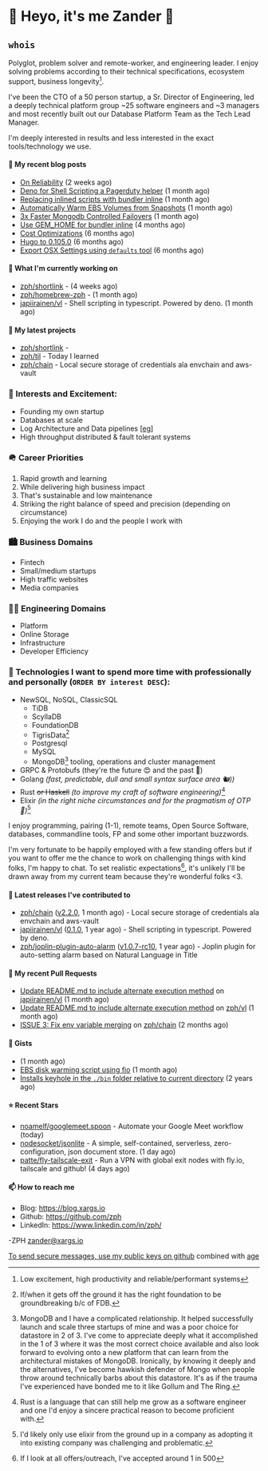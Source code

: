 # 👋 Heyo, it's me Zander 👋

## `whois`
Polyglot, problem solver and remote-worker, and engineering leader.  I enjoy solving problems according to their technical specifications, ecosystem support, business longevity[^1].

I've been the CTO of a 50 person startup, a Sr. Director of Engineering, led a deeply technical
platform group ~25 software engineers and ~3 managers and most recently built out our
Database Platform Team as the Tech Lead Manager.

I'm deeply interested in results and less interested in the exact tools/technology we use.

#### 📜 My recent blog posts

- [On Reliability](https://blog.xargs.io/post/2023-05-10-on-reliability/) (2 weeks ago)
- [Deno for Shell Scripting a Pagerduty helper](https://blog.xargs.io/post/2023-04-12-deno-for-shell-scripting-a-pagerduty-helper/) (1 month ago)
- [Replacing inlined scripts with bundler inline](https://blog.xargs.io/post/2023-04-07-replacing-inlined-scripts-with-bundler-inline/) (1 month ago)
- [Automatically Warm EBS Volumes from Snapshots](https://blog.xargs.io/post/2023-04-06-automatically-warm-ebs-volumes-from-snapshots/) (1 month ago)
- [3x Faster Mongodb Controlled Failovers](https://blog.xargs.io/post/2023-04-06-3x-faster-mongod-controlled-failovers/) (1 month ago)
- [Use GEM_HOME for bundler inline](https://blog.xargs.io/post/2023-01-28-use-gem-home-for-bundler-inline/) (4 months ago)
- [Cost Optimizations](https://blog.xargs.io/post/2022-11-22-cost-optimizations/) (6 months ago)
- [Hugo to 0.105.0](https://blog.xargs.io/post/2022-11-05-try-out-mermaid/) (6 months ago)
- [Export OSX Settings using `defaults` tool](https://blog.xargs.io/post/2022-11-02-export-osx-settings-using-defaults/) (6 months ago)

#### 👷 What I'm currently working on

- [zph/shortlink](https://github.com/zph/shortlink) -  (4 weeks ago)
- [zph/homebrew-zph](https://github.com/zph/homebrew-zph) -  (1 month ago)
- [japiirainen/vl](https://github.com/japiirainen/vl) - Shell scripting in typescript. Powered by deno. (1 month ago)

#### 🌱 My latest projects

- [zph/shortlink](https://github.com/zph/shortlink) - 
- [zph/til](https://github.com/zph/til) - Today I learned
- [zph/chain](https://github.com/zph/chain) - Local secure storage of credentials ala envchain and aws-vault

### 📖 Interests and Excitement:
* Founding my own startup
* Databases at scale
* Log Architecture and Data pipelines [[eg](https://engineering.linkedin.com/distributed-systems/log-what-every-software-engineer-should-know-about-real-time-datas-unifying)]
* High throughput distributed & fault tolerant systems

### 🪖 Career Priorities
1. Rapid growth and learning
2. While delivering high business impact
3. That's sustainable and low maintenance
4. Striking the right balance of speed and precision (depending on circumstance)
5. Enjoying the work I do and the people I work with

### 🏙 Business Domains
* Fintech
* Small/medium startups
* High traffic websites
* Media companies

### 👨‍💻 Engineering Domains
* Platform
* Online Storage
* Infrastructure
* Developer Efficiency

### 🏫 Technologies I want to spend more time with professionally and personally (`ORDER BY interest DESC`):

* NewSQL, NoSQL, ClassicSQL
	* TiDB
	* ScyllaDB
	* FoundationDB
	* TigrisData[^tigris]
	* Postgresql
	* MySQL
  * MongoDB[^love-hate] tooling, operations and cluster management
* GRPC & Protobufs (they're the future 😍 and the past 🤔)
* Golang *(fast, predictable, dull and small syntax surface area 🐿️))*
* Rust ~~or Haskell~~ *(to improve my craft of software engineering)*[^rust]
* Elixir *(in the right niche circumstances and for the pragmatism of  OTP 🔮)*[^elixir]

I enjoy programming, pairing (1-1), remote teams, Open Source Software, databases, commandline tools, FP and some other important buzzwords.

I'm very fortunate to be happily employed with a few standing offers but if you want to offer me the chance to work on challenging things with kind folks, I'm happy to chat. To set realistic expectations[^hiring-odds], it's unlikely I'll be drawn away from my current team because they're wonderful folks &lt;3.

#### 🔭 Latest releases I've contributed to

- [zph/chain](https://github.com/zph/chain) ([v2.2.0](https://github.com/zph/chain/releases/tag/v2.2.0), 1 month ago) - Local secure storage of credentials ala envchain and aws-vault
- [japiirainen/vl](https://github.com/japiirainen/vl) ([0.1.0](https://github.com/japiirainen/vl/releases/tag/0.1.0), 1 year ago) - Shell scripting in typescript. Powered by deno.
- [zph/joplin-plugin-auto-alarm](https://github.com/zph/joplin-plugin-auto-alarm) ([v1.0.7-rc10](https://github.com/zph/joplin-plugin-auto-alarm/releases/tag/v1.0.7-rc10), 1 year ago) - Joplin plugin for auto-setting alarm based on Natural Language in Title

#### 🔨 My recent Pull Requests

- [Update README.md to include alternate execution method](https://github.com/japiirainen/vl/pull/1) on [japiirainen/vl](https://github.com/japiirainen/vl) (1 month ago)
- [Update README.md to include alternate execution method](https://github.com/zph/vl/pull/1) on [zph/vl](https://github.com/zph/vl) (1 month ago)
- [ISSUE 3: Fix env variable merging](https://github.com/zph/chain/pull/6) on [zph/chain](https://github.com/zph/chain) (2 months ago)

#### 📓 Gists

- [](https://gist.github.com/790e9259a9afa4ab7741a493994d8fa8) (1 month ago)
- [EBS disk warming script using fio](https://gist.github.com/5935caeeebc001e2af38f087da19d5af) (1 month ago)
- [Installs keyhole in the `./bin` folder relative to current directory](https://gist.github.com/717f627c2a914ebf28c9a58a23883879) (2 years ago)

#### ⭐ Recent Stars

- [noamelf/googlemeet.spoon](https://github.com/noamelf/googlemeet.spoon) - Automate your Google Meet workflow (today)
- [nodesocket/jsonlite](https://github.com/nodesocket/jsonlite) - A simple, self-contained, serverless, zero-configuration, json document store. (1 day ago)
- [patte/fly-tailscale-exit](https://github.com/patte/fly-tailscale-exit) - Run a VPN with global exit nodes with fly.io, tailscale and github! (4 days ago)

#### 📫 How to reach me

- Blog: https://blog.xargs.io
- Github: https://github.com/zph
- LinkedIn: https://www.linkedin.com/in/zph/

-ZPH [zander@xargs.io](mailto:zander@xargs.io)

[To send secure messages, use my public keys on github](https://github.com/zph.keys) combined with [age](https://github.com/FiloSottile/age)

[^1]: Low excitement, high productivity and reliable/performant systems
[^confs]: I've stopped attending conferences due to competing life responsibilities and the talks ceasing to introduce as much novel and challenging content for me
[^hiring-odds]: If I look at all offers/outreach, I've accepted around 1 in 500
[^clojure]: It remains a niche language that I really enjoyed as a practitioner but I'd be reluctant to found a company on it
[^elixir]: I'd likely only use elixir from the ground up in a company as adopting it into existing company was challenging and problematic.
[^rust]: Rust is a language that can still help me grow as a software engineer and one I'd enjoy a sincere practical reason to become proficient with.
[^mongodb]: Hundreds of TB cluster on EC2 for v3.x with strict reliability requirements and having to solve hard scaling problems including working around architectural limitations of the db itself by dropping down to reading the db code.
[^tigris]: If/when it gets off the ground it has the right foundation to be groundbreaking b/c of FDB.
[^love-hate]: MongoDB and I have a complicated relationship. It helped successfully launch and scale three startups of mine and was a poor choice for datastore in 2 of 3. I've come to appreciate deeply what it accomplished in the 1 of 3 where it was the most correct choice available and also look forward to evolving onto a new platform that can learn from the architectural mistakes of MongoDB. Ironically, by knowing it deeply and the alternatives, I've become hawkish defender of Mongo when people throw around technically barbs about this datastore. It's as if the trauma I've experienced have bonded me to it like Gollum and The Ring.



